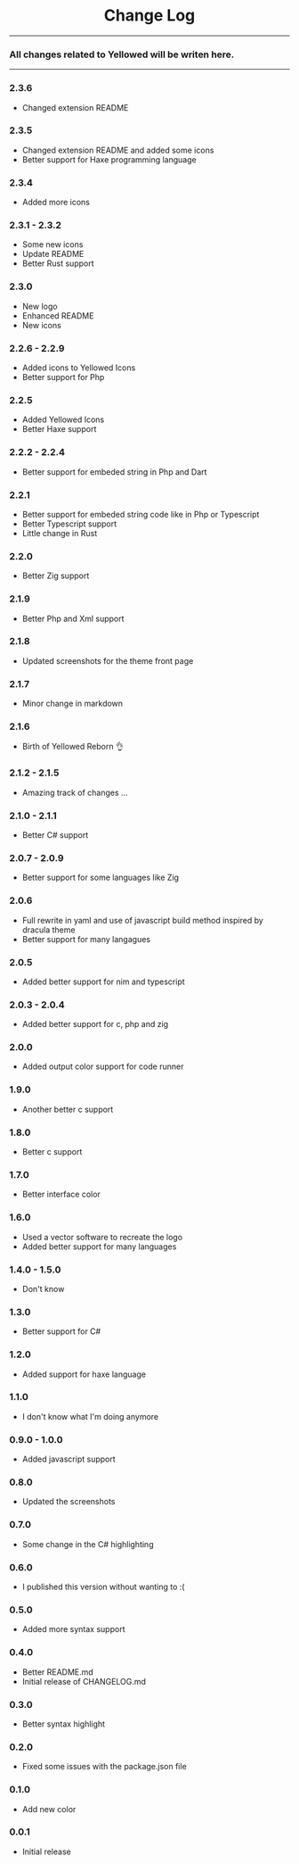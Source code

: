 <div align="center">
	<h1>Change Log</h1>
</div>

---

### All changes related to Yellowed will be writen here.

---

### 2.3.6
- Changed extension README

### 2.3.5
- Changed extension README and added some icons
- Better support for Haxe programming language

### 2.3.4
- Added more icons

### 2.3.1 - 2.3.2
- Some new icons
- Update README
- Better Rust support

### 2.3.0
- New logo
- Enhanced README
- New icons

### 2.2.6 - 2.2.9
- Added icons to Yellowed Icons
- Better support for Php

### 2.2.5
- Added Yellowed Icons
- Better Haxe support

### 2.2.2 - 2.2.4
- Better support for embeded string in Php and Dart

### 2.2.1
- Better support for embeded string code like in Php or Typescript
- Better Typescript support
- Little change in Rust

### 2.2.0
- Better Zig support

### 2.1.9
- Better Php and Xml support

### 2.1.8
- Updated screenshots for the theme front page

### 2.1.7
- Minor change in markdown

### 2.1.6
- Birth of Yellowed Reborn 👌

### 2.1.2 - 2.1.5
- Amazing track of changes ...

### 2.1.0 - 2.1.1
- Better C# support

### 2.0.7 - 2.0.9
- Better support for some languages like Zig

### 2.0.6
- Full rewrite in yaml and use of javascript build method inspired by dracula theme
- Better support for many langagues

### 2.0.5
- Added better support for nim and typescript

### 2.0.3 - 2.0.4
- Added better support for c, php and zig

### 2.0.0
- Added output color support for code runner

### 1.9.0
- Another better c support

### 1.8.0
- Better c support

### 1.7.0
- Better interface color

### 1.6.0
- Used a vector software to recreate the logo
- Added better support for many languages

### 1.4.0 - 1.5.0
- Don't know

### 1.3.0
- Better support for C#

### 1.2.0
- Added support for haxe language

### 1.1.0
- I don't know what I'm doing anymore

### 0.9.0 - 1.0.0
- Added javascript support

### 0.8.0
- Updated the screenshots

### 0.7.0
- Some change in the C# highlighting

### 0.6.0
- I published this version without wanting to :(

### 0.5.0
- Added more syntax support

### 0.4.0
- Better README.md
- Initial release of CHANGELOG.md

### 0.3.0
- Better syntax highlight

### 0.2.0
- Fixed some issues with the package.json file

### 0.1.0
- Add new color

### 0.0.1
- Initial release
